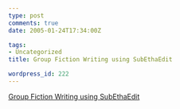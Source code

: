 ```yaml
---
type: post
comments: true
date: 2005-01-24T17:34:00Z

tags:
- Uncategorized
title: Group Fiction Writing using SubEthaEdit

wordpress_id: 222
---
```


[Group Fiction Writing using SubEthaEdit](http://www.his.com/~pshapiro/howwedidit.html)
